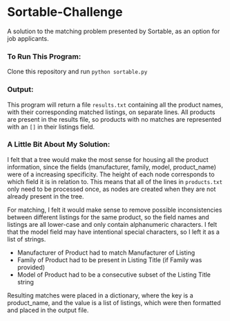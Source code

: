 # Sortable-Challenge
A solution to the matching problem presented by Sortable, as an option for job applicants.

### To Run This Program:
Clone this repository and run `python sortable.py`

### Output:
This program will return a file `results.txt` containing all the product names, with their corresponding matched listings, on separate lines. All products are present in the results file, so products with no matches are represented with an `[]` in their listings field.

### A Little Bit About My Solution:
I felt that a tree would make the most sense for housing all the product information, since the fields (manufacturer, family, model, product_name) were of a increasing specificity. The height of each node corresponds to which field it is in relation to. This means that all of the lines in `products.txt` only need to be processed once, as nodes are created when they are not already present in the tree.

For matching, I felt it would make sense to remove possible inconsistencies between different listings for the same product, so the field names and listings are all lower-case and only contain alphanumeric characters. I felt that the model field may have intentional special characters, so I left it as a list of strings. 

* Manufacturer of Product had to match Manufacturer of Listing 
* Family of Product had to be present in Listing Title (if Family was provided) 
* Model of Product had to be a consecutive subset of the Listing Title string 

Resulting matches were placed in a dictionary, where the key is a product_name, and the value is a list of listings, which were then formatted and placed in the output file.
